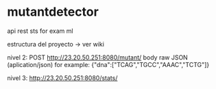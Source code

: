 # mutantdetector
 api rest sts for exam ml
 
 estructura del proyecto -> ver wiki

 nivel 2:
 POST http://23.20.50.251:8080/mutant/
 body raw JSON (aplication/json) for example: {"dna":["TCAG","TGCC","AAAC","TCTG"]}

 nivel 3:
 http://23.20.50.251:8080/stats/
